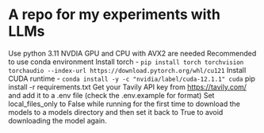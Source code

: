# **A repo for my experiments with LLMs**

Use python 3.11
NVDIA GPU and CPU with AVX2 are needed
Recommended to use conda environment
Install torch - `pip install torch torchvision torchaudio --index-url https://download.pytorch.org/whl/cu121`
Install CUDA runtime - `conda install -y -c "nvidia/label/cuda-12.1.1" cuda`
pip install -r requirements.txt
Get your Tavily API key from https://tavily.com/ and add it to a .env file (check the .env.example for format)
Set local_files_only to False while running for the first time to download the models to a models directory and then set it back to True to avoid downloading the model again.
